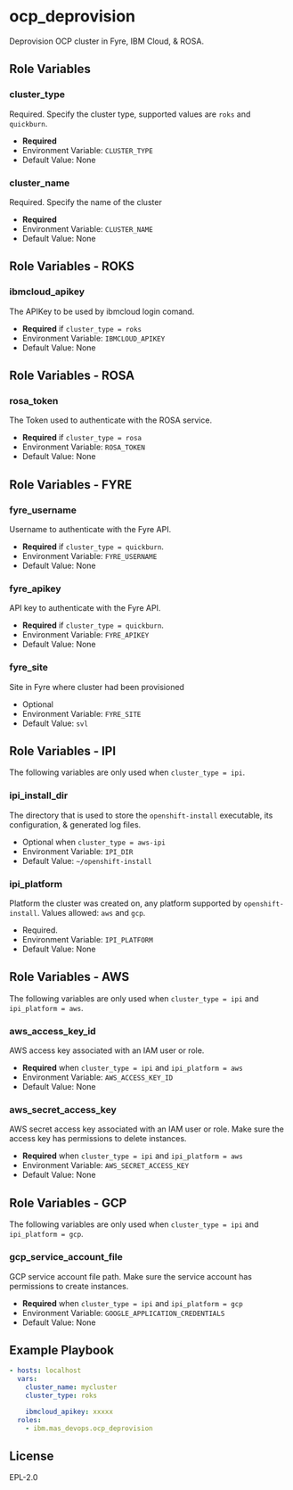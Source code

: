 ocp_deprovision
===============================================================================
Deprovision OCP cluster in Fyre, IBM Cloud, & ROSA.

Role Variables
-------------------------------------------------------------------------------
### cluster_type
Required.  Specify the cluster type, supported values are `roks` and `quickburn`.

- **Required**
- Environment Variable: `CLUSTER_TYPE`
- Default Value: None

### cluster_name
Required.  Specify the name of the cluster

- **Required**
- Environment Variable: `CLUSTER_NAME`
- Default Value: None


Role Variables - ROKS
-------------------------------------------------------------------------------
### ibmcloud_apikey
The APIKey to be used by ibmcloud login comand.

- **Required** if `cluster_type = roks`
- Environment Variable: `IBMCLOUD_APIKEY`
- Default Value: None


Role Variables - ROSA
-------------------------------------------------------------------------------
### rosa_token
The Token used to authenticate with the ROSA service.

- **Required** if `cluster_type = rosa`
- Environment Variable: `ROSA_TOKEN`
- Default Value: None


Role Variables - FYRE
-------------------------------------------------------------------------------
### fyre_username
Username to authenticate with the Fyre API.

- **Required** if `cluster_type = quickburn`.
- Environment Variable: `FYRE_USERNAME`
- Default Value: None

### fyre_apikey
API key to authenticate with the Fyre API.

- **Required** if `cluster_type = quickburn`.
- Environment Variable: `FYRE_APIKEY`
- Default Value: None

### fyre_site
Site in Fyre where cluster had been provisioned

- Optional
- Environment Variable: `FYRE_SITE`
- Default Value: `svl`


Role Variables - IPI
-------------------------------------------------------------------------------
The following variables are only used when `cluster_type = ipi`.

### ipi_install_dir
The directory that is used to store the `openshift-install` executable, its configuration, & generated log files.

- Optional when `cluster_type = aws-ipi`
- Environment Variable: `IPI_DIR`
- Default Value: `~/openshift-install`

### ipi_platform
Platform the cluster was created on, any platform supported by `openshift-install`. Values allowed: `aws` and `gcp`.

- Required.
- Environment Variable: `IPI_PLATFORM`
- Default Value: None

Role Variables - AWS
-------------------------------------------------------------------------------
The following variables are only used when `cluster_type = ipi` and `ipi_platform = aws`.

### aws_access_key_id
AWS access key associated with an IAM user or role.

- **Required** when `cluster_type = ipi` and `ipi_platform = aws`
- Environment Variable: `AWS_ACCESS_KEY_ID`
- Default Value: None

### aws_secret_access_key
AWS secret access key associated with an IAM user or role. Make sure the access key has permissions
to delete instances.

- **Required** when `cluster_type = ipi` and `ipi_platform = aws`
- Environment Variable: `AWS_SECRET_ACCESS_KEY`
- Default Value: None

Role Variables - GCP
-------------------------------------------------------------------------------
The following variables are only used when `cluster_type = ipi` and `ipi_platform = gcp`.

### gcp_service_account_file
GCP service account file path. Make sure the service account has permissions to create instances.

- **Required** when `cluster_type = ipi` and `ipi_platform = gcp`
- Environment Variable: `GOOGLE_APPLICATION_CREDENTIALS`
- Default Value: None


Example Playbook
-------------------------------------------------------------------------------

```yaml
- hosts: localhost
  vars:
    cluster_name: mycluster
    cluster_type: roks

    ibmcloud_apikey: xxxxx
  roles:
    - ibm.mas_devops.ocp_deprovision
```

License
-------------------------------------------------------------------------------

EPL-2.0
